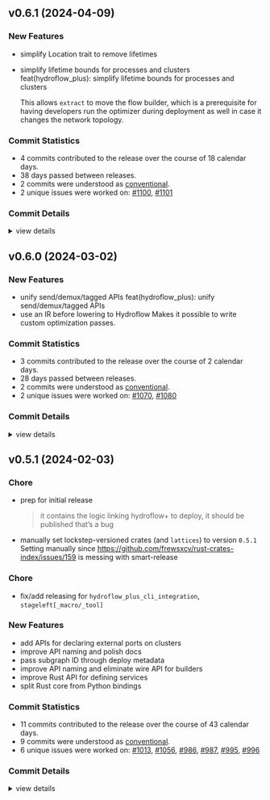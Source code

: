 

## v0.6.1 (2024-04-09)

### New Features

 - <csr-id-7f68ebf2a23e8e73719229a6f0408bffc7fbe7af/> simplify Location trait to remove lifetimes
 - <csr-id-77f3e5afb9e276d1d6c643574ebac75ed0003939/> simplify lifetime bounds for processes and clusters
   feat(hydroflow_plus): simplify lifetime bounds for processes and
   clusters
   
   This allows `extract` to move the flow builder, which is a prerequisite
   for having developers run the optimizer during deployment as well in
   case it changes the network topology.

### Commit Statistics

<csr-read-only-do-not-edit/>

 - 4 commits contributed to the release over the course of 18 calendar days.
 - 38 days passed between releases.
 - 2 commits were understood as [conventional](https://www.conventionalcommits.org).
 - 2 unique issues were worked on: [#1100](https://github.com/hydro-project/hydroflow/issues/1100), [#1101](https://github.com/hydro-project/hydroflow/issues/1101)

### Commit Details

<csr-read-only-do-not-edit/>

<details><summary>view details</summary>

 * **[#1100](https://github.com/hydro-project/hydroflow/issues/1100)**
    - Simplify lifetime bounds for processes and clusters ([`77f3e5a`](https://github.com/hydro-project/hydroflow/commit/77f3e5afb9e276d1d6c643574ebac75ed0003939))
 * **[#1101](https://github.com/hydro-project/hydroflow/issues/1101)**
    - Simplify Location trait to remove lifetimes ([`7f68ebf`](https://github.com/hydro-project/hydroflow/commit/7f68ebf2a23e8e73719229a6f0408bffc7fbe7af))
 * **Uncategorized**
    - Release hydroflow_lang v0.6.2, hydroflow v0.6.2, hydroflow_plus v0.6.1, hydro_deploy v0.6.1, hydro_cli v0.6.1, hydroflow_plus_cli_integration v0.6.1, stageleft_tool v0.1.1 ([`23cfe08`](https://github.com/hydro-project/hydroflow/commit/23cfe0839079aa17d042bbd3976f6d188689d290))
    - Release hydroflow_cli_integration v0.5.2, hydroflow_lang v0.6.1, hydroflow_datalog_core v0.6.1, lattices v0.5.4, hydroflow v0.6.1, stageleft_macro v0.1.1, stageleft v0.2.1, hydroflow_plus v0.6.1, hydro_deploy v0.6.1, hydro_cli v0.6.1, hydroflow_plus_cli_integration v0.6.1, stageleft_tool v0.1.1 ([`cd63f22`](https://github.com/hydro-project/hydroflow/commit/cd63f2258c961a40f0e5dbef20ac329a2d570ad0))
</details>

## v0.6.0 (2024-03-02)

### New Features

 - <csr-id-c1d1b51ee26cc9946af59ac02c040e0a33d15fde/> unify send/demux/tagged APIs
   feat(hydroflow_plus): unify send/demux/tagged APIs
 - <csr-id-eb34ccd13f56e1d07cbae35ead79daeb3b9bad20/> use an IR before lowering to Hydroflow
   Makes it possible to write custom optimization passes.

### Commit Statistics

<csr-read-only-do-not-edit/>

 - 3 commits contributed to the release over the course of 2 calendar days.
 - 28 days passed between releases.
 - 2 commits were understood as [conventional](https://www.conventionalcommits.org).
 - 2 unique issues were worked on: [#1070](https://github.com/hydro-project/hydroflow/issues/1070), [#1080](https://github.com/hydro-project/hydroflow/issues/1080)

### Commit Details

<csr-read-only-do-not-edit/>

<details><summary>view details</summary>

 * **[#1070](https://github.com/hydro-project/hydroflow/issues/1070)**
    - Use an IR before lowering to Hydroflow ([`eb34ccd`](https://github.com/hydro-project/hydroflow/commit/eb34ccd13f56e1d07cbae35ead79daeb3b9bad20))
 * **[#1080](https://github.com/hydro-project/hydroflow/issues/1080)**
    - Unify send/demux/tagged APIs ([`c1d1b51`](https://github.com/hydro-project/hydroflow/commit/c1d1b51ee26cc9946af59ac02c040e0a33d15fde))
 * **Uncategorized**
    - Release hydroflow_lang v0.6.0, hydroflow_datalog_core v0.6.0, hydroflow_datalog v0.6.0, hydroflow_macro v0.6.0, lattices v0.5.3, variadics v0.0.4, pusherator v0.0.5, hydroflow v0.6.0, stageleft v0.2.0, hydroflow_plus v0.6.0, hydro_deploy v0.6.0, hydro_cli v0.6.0, hydroflow_plus_cli_integration v0.6.0, safety bump 7 crates ([`09ea65f`](https://github.com/hydro-project/hydroflow/commit/09ea65fe9cd45c357c43bffca30e60243fa45cc8))
</details>

## v0.5.1 (2024-02-03)

<csr-id-e9c7ced8760f88e3215a4b1b4e23f8b9db159a84/>
<csr-id-1b555e57c8c812bed4d6495d2960cbf77fb0b3ef/>
<csr-id-03ce73d2eb1377179f5ebd6f80e082c2889588a7/>

### Chore

 - <csr-id-e9c7ced8760f88e3215a4b1b4e23f8b9db159a84/> prep for initial release
   > it contains the logic linking hydroflow+ to deploy, it should be published that’s a bug
 - <csr-id-1b555e57c8c812bed4d6495d2960cbf77fb0b3ef/> manually set lockstep-versioned crates (and `lattices`) to version `0.5.1`
   Setting manually since
   https://github.com/frewsxcv/rust-crates-index/issues/159 is messing with
   smart-release

### Chore

 - <csr-id-03ce73d2eb1377179f5ebd6f80e082c2889588a7/> fix/add releasing for `hydroflow_plus_cli_integration`, `stageleft[_macro/_tool]`

### New Features

 - <csr-id-7d930a2ccf656d3d6bc5db3e22eb63c5fd6d37d1/> add APIs for declaring external ports on clusters
 - <csr-id-6eeb9be9bc4136041a2855f650ae640c478b7fc9/> improve API naming and polish docs
 - <csr-id-46d87fa364d3fe01422cf3c404fbc8a1d5e9fb88/> pass subgraph ID through deploy metadata
 - <csr-id-b7aafd3c97897db4bff62c4ab0b7480ef9a799e0/> improve API naming and eliminate wire API for builders
 - <csr-id-53d7aee8dcc574d47864ec89bfea30a82eab0ee7/> improve Rust API for defining services
 - <csr-id-c50ca121b6d5e30dc07843f82caa135b68626301/> split Rust core from Python bindings

### Commit Statistics

<csr-read-only-do-not-edit/>

 - 11 commits contributed to the release over the course of 43 calendar days.
 - 9 commits were understood as [conventional](https://www.conventionalcommits.org).
 - 6 unique issues were worked on: [#1013](https://github.com/hydro-project/hydroflow/issues/1013), [#1056](https://github.com/hydro-project/hydroflow/issues/1056), [#986](https://github.com/hydro-project/hydroflow/issues/986), [#987](https://github.com/hydro-project/hydroflow/issues/987), [#995](https://github.com/hydro-project/hydroflow/issues/995), [#996](https://github.com/hydro-project/hydroflow/issues/996)

### Commit Details

<csr-read-only-do-not-edit/>

<details><summary>view details</summary>

 * **[#1013](https://github.com/hydro-project/hydroflow/issues/1013)**
    - Improve API naming and polish docs ([`6eeb9be`](https://github.com/hydro-project/hydroflow/commit/6eeb9be9bc4136041a2855f650ae640c478b7fc9))
 * **[#1056](https://github.com/hydro-project/hydroflow/issues/1056)**
    - Prep for initial release ([`e9c7ced`](https://github.com/hydro-project/hydroflow/commit/e9c7ced8760f88e3215a4b1b4e23f8b9db159a84))
 * **[#986](https://github.com/hydro-project/hydroflow/issues/986)**
    - Split Rust core from Python bindings ([`c50ca12`](https://github.com/hydro-project/hydroflow/commit/c50ca121b6d5e30dc07843f82caa135b68626301))
 * **[#987](https://github.com/hydro-project/hydroflow/issues/987)**
    - Improve Rust API for defining services ([`53d7aee`](https://github.com/hydro-project/hydroflow/commit/53d7aee8dcc574d47864ec89bfea30a82eab0ee7))
 * **[#995](https://github.com/hydro-project/hydroflow/issues/995)**
    - Improve API naming and eliminate wire API for builders ([`b7aafd3`](https://github.com/hydro-project/hydroflow/commit/b7aafd3c97897db4bff62c4ab0b7480ef9a799e0))
 * **[#996](https://github.com/hydro-project/hydroflow/issues/996)**
    - Pass subgraph ID through deploy metadata ([`46d87fa`](https://github.com/hydro-project/hydroflow/commit/46d87fa364d3fe01422cf3c404fbc8a1d5e9fb88))
 * **Uncategorized**
    - Release hydroflow_plus_cli_integration v0.5.1 ([`8202feb`](https://github.com/hydro-project/hydroflow/commit/8202febcd8ed160c23d08c37d7c13773831c97da))
    - Fix/add releasing for `hydroflow_plus_cli_integration`, `stageleft[_macro/_tool]` ([`03ce73d`](https://github.com/hydro-project/hydroflow/commit/03ce73d2eb1377179f5ebd6f80e082c2889588a7))
    - Release hydroflow_lang v0.5.2, hydroflow_datalog_core v0.5.2, hydroflow_macro v0.5.2, lattices v0.5.2, hydroflow v0.5.2, hydro_cli v0.5.1, hydroflow_plus_cli_integration v0.5.1 ([`6ac8720`](https://github.com/hydro-project/hydroflow/commit/6ac872081753548ebb8ec95549b4d820dc050d3e))
    - Manually set lockstep-versioned crates (and `lattices`) to version `0.5.1` ([`1b555e5`](https://github.com/hydro-project/hydroflow/commit/1b555e57c8c812bed4d6495d2960cbf77fb0b3ef))
    - Add APIs for declaring external ports on clusters ([`7d930a2`](https://github.com/hydro-project/hydroflow/commit/7d930a2ccf656d3d6bc5db3e22eb63c5fd6d37d1))
</details>

